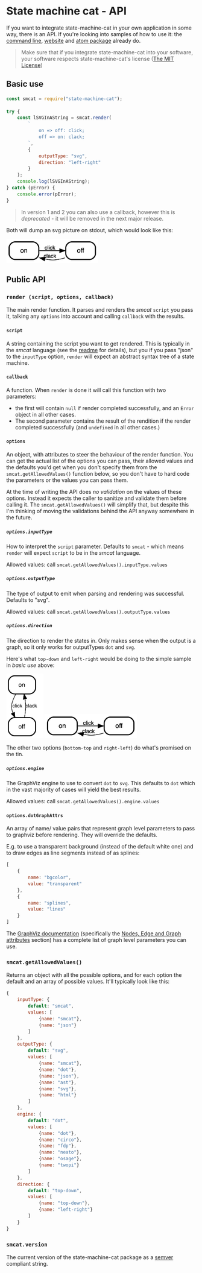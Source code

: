 # State machine cat - API

If you want to integrate state-machine-cat in your own application in some way,
there is an API. If you're looking into samples of how to use it: the
[command line](../src/cli),
[website](https://state-machine-cat.js.org) and
[atom package](https://atom.io/packages/state-machine-cat-preview) already do.

> Make sure that if you integrate state-machine-cat into your software, your
> software respects state-machine-cat's license ([The MIT License](../LICENSE))

## Basic use

```javascript
const smcat = require("state-machine-cat");

try {
    const lSVGInAString = smcat.render(
        `
            on => off: click;
            off => on: clack;
        `,
        {
            outputType: "svg",
            direction: "left-right"
        }
    );
    console.log(lSVGInAString);
} catch (pError) {
    console.error(pError);
}
```

> In version 1 and 2 you can also use a callback, however
> this is _deprecated_ - it will be removed in the next major
> release.

Both will dump an svg picture on stdout, which would look like this:

<img width="244" alt="pics/on-off-left-right.png" src="pics/on-off-left-right.png">

## Public API
### `render (script, options, callback)`
The main render function. It parses and renders the _smcat_ `script` you pass
it, talking any `options` into account and calling `callback` with the results.

#### `script`
A string containing the script you want to get rendered. This is typically in
the _smcat_ language (see the
[readme](../README.md)
for details), but you if you pass "json" to the `inputType` option, `render`
will expect an abstract syntax tree of a state machine.

#### `callback`
A function. When `render` is done it will call this
function with two parameters:
- the first will contain `null` if render completed successfully, and an
  `Error` object in all other cases.
- The second parameter contains the result of the rendition if the render
  completed successfully (and `undefined` in all other cases.)

#### `options`
An object, with attributes to steer the behaviour of the render function. You
can get the actual list of the options you can pass, their allowed values
and the defaults you'd get when you don't specify them from the
`smcat.getAllowedValues()` function below, so you don't have to hard
code the parameters or the values you can pass them.

At the time of writing the API does _no validation_ on the values of these
options. Instead it expects the caller to sanitize and validate them before
calling it. The `smcat.getAllowedValues()` will simplify that, but despite
this I'm thinking of moving the validations behind the API anyway somewhere
in the future.

##### `options.inputType`
How to interpret the `script` parameter. Defaults to `smcat` - which means
`render` will expect `script` to be in the _smcat_ language.

Allowed values: call `smcat.getAllowedValues().inputType.values`

##### `options.outputType`
The type of output to emit when parsing and rendering was successful. Defaults
to "svg".

Allowed values: call `smcat.getAllowedValues().outputType.values`

##### `options.direction`
The direction to render the states in. Only makes sense when the output is a
graph, so it only works for outputTypes `dot` and `svg`.

Here's what `top-down` and `left-right` would be doing to the simple sample in
_basic use_ above:

<img width="98" alt="direction: top-down" src="pics/on-off-top-down.png">
<img width="244" alt="direction: left-right" src="pics/on-off-left-right.png">

The other two options (`bottom-top` and `right-left`) do what's promised
on the tin.

##### `options.engine`
The GraphViz engine to use to convert `dot` to `svg`. This defaults to `dot`
which in the vast majority of cases will yield the best results.

Allowed values: call `smcat.getAllowedValues().engine.values`

#### `options.dotGraphAttrs`
An array of name/ value pairs that represent graph level parameters 
to pass to graphviz before rendering. They will override the defaults.

E.g. to use a transparent background (instead of the default white
one) and to draw edges as line segments instead of as splines: 

```javascript
[
    {
        name: "bgcolor",
        value: "transparent"
    },
    {
        name: "splines",
        value: "lines"
    }
]
```

The [GraphViz documentation](https://www.graphviz.org/documentation/) (specifically
the [Nodes, Edge and Graph attributes](https://graphviz.gitlab.io/_pages/doc/info/attrs.html)
section) has a complete list of graph level parameters you can use.

### `smcat.getAllowedValues()`
Returns an object with all the possible options, and for each option the default
and an array of possible values. It'll typically look like this:

```javascript
{
    inputType: {
        default: "smcat",
        values: [
            {name: "smcat"},
            {name: "json"}
        ]
    },
    outputType: {
        default: "svg",
        values: [
            {name: "smcat"},
            {name: "dot"},
            {name: "json"},
            {name: "ast"},
            {name: "svg"},
            {name: "html"}
        ]
    },
    engine: {
        default: "dot",
        values: [
            {name: "dot"},
            {name: "circo"},
            {name: "fdp"},
            {name: "neato"},
            {name: "osage"},
            {name: "twopi"}
        ]
    },
    direction: {
        default: "top-down",
        values: [
            {name: "top-down"},
            {name: "left-right"}
        ]
    }
}
```

### `smcat.version`
The current version of the state-machine-cat package as a
[semver](https://semver.org) compliant string.
